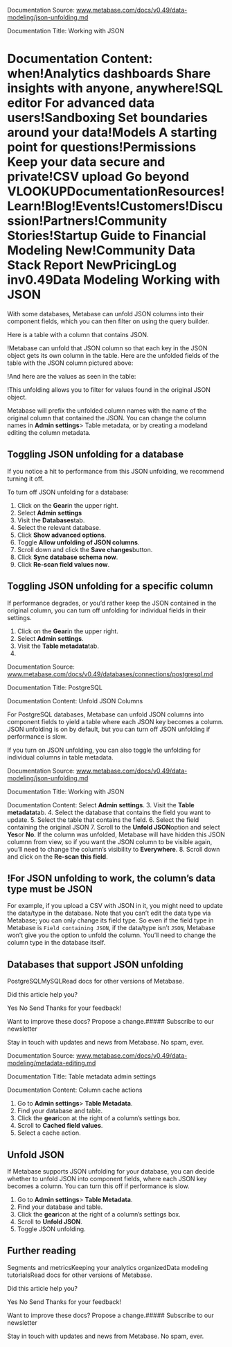 Documentation Source:
www.metabase.com/docs/v0.49/data-modeling/json-unfolding.md

Documentation Title:
Working with JSON

Documentation Content:
when!Analytics dashboards
 Share insights with anyone, anywhere!SQL editor
 For advanced data users!Sandboxing
 Set boundaries around your data!Models
 A starting point for questions!Permissions
 Keep your data secure and private!CSV upload
 Go beyond VLOOKUPDocumentationResources!Learn!Blog!Events!Customers!Discussion!Partners!Community Stories!Startup Guide to Financial Modeling
 New!Community Data Stack Report
 NewPricingLog inv0.49Data Modeling
Working with JSON
=================

With some databases, Metabase can unfold JSON columns into their component fields, which you can then filter on using the query builder.

Here is a table with a column that contains JSON.

!Metabase can unfold that JSON column so that each key in the JSON object gets its own column in the table. Here are the unfolded fields of the table with the JSON column pictured above:

!And here are the values as seen in the table:

!This unfolding allows you to filter for values found in the original JSON object.

Metabase will prefix the unfolded column names with the name of the original column that contained the JSON. You can change the column names in **Admin settings**> Table metadata, or by creating a modeland editing the column metadata.

Toggling JSON unfolding for a database
--------------------------------------

If you notice a hit to performance from this JSON unfolding, we recommend turning it off.

To turn off JSON unfolding for a database:

1. Click on the **Gear**in the upper right.
2. Select **Admin settings**
3. Visit the **Databases**tab.
4. Select the relevant database.
5. Click **Show advanced options**.
6. Toggle **Allow unfolding of JSON columns**.
7. Scroll down and click the **Save changes**button.
8. Click **Sync database schema now**.
9. Click **Re-scan field values now**.

Toggling JSON unfolding for a specific column
---------------------------------------------

If performance degrades, or you’d rather keep the JSON contained in the original column, you can turn off unfolding for individual fields in their settings.

1. Click on the **Gear**in the upper right.
2. Select **Admin settings**.
3. Visit the **Table metadata**tab.
4.



Documentation Source:
www.metabase.com/docs/v0.49/databases/connections/postgresql.md

Documentation Title:
PostgreSQL

Documentation Content:
Unfold JSON Columns

For PostgreSQL databases, Metabase can unfold JSON columns into component fields to yield a table where each JSON key becomes a column. JSON unfolding is on by default, but you can turn off JSON unfolding if performance is slow.

If you turn on JSON unfolding, you can also toggle the unfolding for individual columns in table metadata.



Documentation Source:
www.metabase.com/docs/v0.49/data-modeling/json-unfolding.md

Documentation Title:
Working with JSON

Documentation Content:
Select **Admin settings**.
3. Visit the **Table metadata**tab.
4. Select the database that contains the field you want to update.
5. Select the table that contains the field.
6. Select the field containing the original JSON
7. Scroll to the **Unfold JSON**option and select **Yes**or **No**. If the column was unfolded, Metabase will have hidden this JSON columnn from view, so if you want the JSON column to be visible again, you’ll need to change the column’s visibility to **Everywhere**.
8. Scroll down and click on the **Re-scan this field**.

!For JSON unfolding to work, the column’s data type must be JSON
---------------------------------------------------------------

For example, if you upload a CSV with JSON in it, you might need to update the data/type in the database. Note that you can’t edit the data type via Metabase; you can only change its field type. So even if the field type in Metabase is `Field containing JSON`, if the data/type isn’t `JSON`, Metabase won’t give you the option to unfold the column. You’ll need to change the column type in the database itself.

Databases that support JSON unfolding
-------------------------------------

PostgreSQLMySQLRead docs for other versions of Metabase.
 

Did this article help you?
 

Yes
 No
 Send
 Thanks for your feedback!

Want to improve these docs? Propose a change.##### Subscribe to our newsletter

Stay in touch with updates and news from Metabase. No spam, ever.



Documentation Source:
www.metabase.com/docs/v0.49/data-modeling/metadata-editing.md

Documentation Title:
Table metadata admin settings

Documentation Content:
Column cache actions

1. Go to **Admin settings**> **Table Metadata**.
2. Find your database and table.
3. Click the **gear**icon at the right of a column’s settings box.
4. Scroll to **Cached field values**.
5. Select a cache action.

Unfold JSON
-----------

If Metabase supports JSON unfolding for your database, you can decide whether to unfold JSON into component fields, where each JSON key becomes a column. You can turn this off if performance is slow.

1. Go to **Admin settings**> **Table Metadata**.
2. Find your database and table.
3. Click the **gear**icon at the right of a column’s settings box.
4. Scroll to **Unfold JSON**.
5. Toggle JSON unfolding.

Further reading
---------------

Segments and metricsKeeping your analytics organizedData modeling tutorialsRead docs for other versions of Metabase.
 

Did this article help you?
 

Yes
 No
 Send
 Thanks for your feedback!

Want to improve these docs? Propose a change.##### Subscribe to our newsletter

Stay in touch with updates and news from Metabase. No spam, ever.



